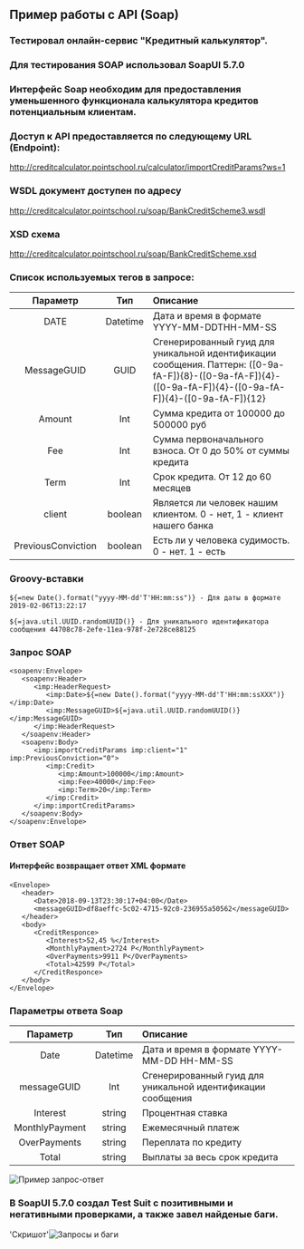 ## Пример работы с API (Soap)

### Тестировал онлайн-сервис "Кредитный калькулятор". 
### Для тестирования SOAP использовал SoapUI 5.7.0

### Интерфейс Soap необходим для предоставления уменьшенного функционала калькулятора кредитов потенциальным клиентам.

### Доступ к API предоставляется по следующему URL (Endpoint):
http://creditcalculator.pointschool.ru/calculator/importCreditParams?ws=1

### WSDL документ доступен по адресу
http://creditcalculator.pointschool.ru/soap/BankCreditScheme3.wsdl

### XSD схема
http://creditcalculator.pointschool.ru/soap/BankCreditScheme.xsd

### Список используемых тегов в запросе:

| Параметр | Тип | Описание |
|:--------:|:---:|:--------|
|DATE|Datetime|Дата и время в формате YYYY-MM-DDTHH-MM-SS|
|MessageGUID|GUID|Сгенерированный гуид для уникальной идентификации сообщения. Паттерн: ([0-9a-fA-F]){8}-([0-9a-fA-F]){4}-([0-9a-fA-F]){4}-([0-9a-fA-F]){4}-([0-9a-fA-F]){12}|
|Amount|Int|Сумма кредита от 100000 до 500000 руб|
|Fee|Int|Сумма первоначального взноса. От 0 до 50% от суммы кредита|
|Term|Int|Срок кредита. От 12 до 60 месяцев|
|client|boolean|Является ли человек нашим клиентом. 0 - нет, 1 - клиент нашего банка|
|PreviousConviction|boolean|Есть ли у человека судимость. 0 - нет. 1 - есть|

### Groovy-вставки
```
${=new Date().format("yyyy-MM-dd'T'HH:mm:ss")} - Для даты в формате 2019-02-06T13:22:17
```
```
${=java.util.UUID.randomUUID()} - Для уникального идентификатора сообщения 44708c78-2efe-11ea-978f-2e728ce88125
```
### Запрос SOAP
```
<soapenv:Envelope>
   <soapenv:Header>
      <imp:HeaderRequest>
         <imp:Date>${=new Date().format("yyyy-MM-dd'T'HH:mm:ssXXX")}</imp:Date>
         <imp:MessageGUID>${=java.util.UUID.randomUUID()}</imp:MessageGUID>
      </imp:HeaderRequest>
   </soapenv:Header>
   <soapenv:Body>
      <imp:importCreditParams imp:client="1" imp:PreviousConviction="0">
         <imp:Credit>
            <imp:Amount>100000</imp:Amount>
            <imp:Fee>40000</imp:Fee>
            <imp:Term>20</imp:Term>
         </imp:Credit>
      </imp:importCreditParams>
   </soapenv:Body>
</soapenv:Envelope>
```
### Ответ SOAP
#### Интерфейс возвращает ответ XML формате
```
<Envelope>
   <header>
      <Date>2018-09-13T23:30:17+04:00</Date>
      <messageGUID>df8aeffc-5c02-4715-92c0-236955a50562</messageGUID>
   </header>
   <body>
      <CreditResponce>
         <Interest>52,45 %</Interest>
         <MonthlyPayment>2724 Р</MonthlyPayment>
         <OverPayments>9911 Р</OverPayments>
         <Total>42599 Р</Total>
      </CreditResponce>
   </body>
</Envelope>
```
### Параметры ответа Soap

| Параметр | Тип | Описание |
|:--------:|:---:|:--------|
|Date|Datetime|Дата и время в формате YYYY-MM-DD HH-MM-SS|
|messageGUID|Int|Сгенерированный гуид для уникальной идентификации сообщения|
|Interest|string|Процентная ставка|
|MonthlyPayment|string|Ежемесячный платеж|
|OverPayments|string|Переплата по кредиту|
|Total|string|Выплаты за весь срок кредита|

![Пример запрос-ответ](https://github.com/AlekseiMysenko/API-Soap/blob/main/Скриншот%2021-07-2022%20223130.jpg)

### В SoapUI 5.7.0 создал Test Suit с позитивными и негативными проверками, а также завел найденые баги.

'Скришот'![Запросы и баги]()





